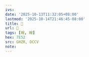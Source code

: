 ```yaml
---
ivs:
date: '2025-10-13T11:32:05+08:00'
lastmod: '2025-10-14T21:46:45-08:00'
title: 󰫫
url: 󰫫
tags: [繒, 繒]
hex: 7E52
src: GHZR, DCCV
note:
---
```

